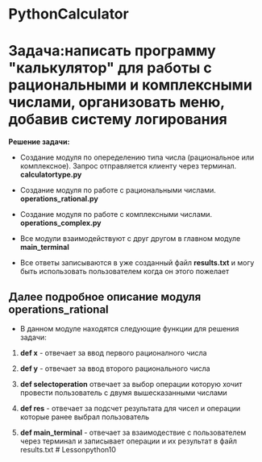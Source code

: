# PythonCalculator

# Задача:**написать программу "калькулятор" для работы с рациональными и комплексными числами, организовать меню, добавив систему логирования**

**Решение задачи:**

* Создание модуля по опеределению типа числа (рациональное или комплексное). Запрос отправляется клиенту через терминал. **calculatortype.py**

* Создание модуля по работе с рациональными числами. **operations_rational.py**

* Создание модуля по работе с комплексными числами. **operations_complex.py**

* Все модули взаимодействуют с друг другом в главном модуле **main_terminal**

*  Все ответы записываются в уже созданный файл **results.txt** и могу быть использовать пользователем когда он этого пожелает

## Далее подробное описание модуля operations_rational

* В данном модуле находятся следующие функции для решения задачи: 
1. **def x** - отвечает за ввод первого рационалного числа

2. **def y** - отвечает за ввод второго рационального числа

3. **def selectoperation** отвечает за выбор операции которую хочит провести пользователь с двумя вышесказанными числами

4. **def res** - отвечает за подсчет результата для чисел и операции которые ранее выбрал пользователь

5. **def main_terminal** - отвечает за взаимодествие с пользователем через терминал и записывает операции и их результат в файл results.txt
#   L e s s o n p y t h o n 1 0  
 